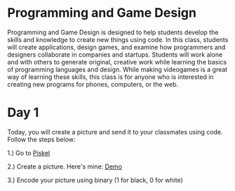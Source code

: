 # Programming and Game Design

Programming and Game Design is designed to help students develop the skills and knowledge to create new things using code.  In this class, students will create applications, design games, and examine how programmers and designers collaborate in companies and startups. Students will work alone and with others to generate original, creative work while learning the basics of programming languages and design. While making videogames is a great way of learning these skills, this class is for anyone who is interested in creating new programs for phones, computers, or the web.

# Day 1

Today, you will create a picture and send it to your classmates using code. Follow the steps below:

1.) Go to [Piskel](https://www.piskelapp.com/)

2.) Create a picture. Here's mine: [Demo](https://docs.google.com/drawings/d/1206Hy9EGrwSrv2kqYsmPZqgQXfsF_tQmkA1EMNYI_og/edit?usp=sharing)

3.) Encode your picture using binary (1 for black, 0 for white)

